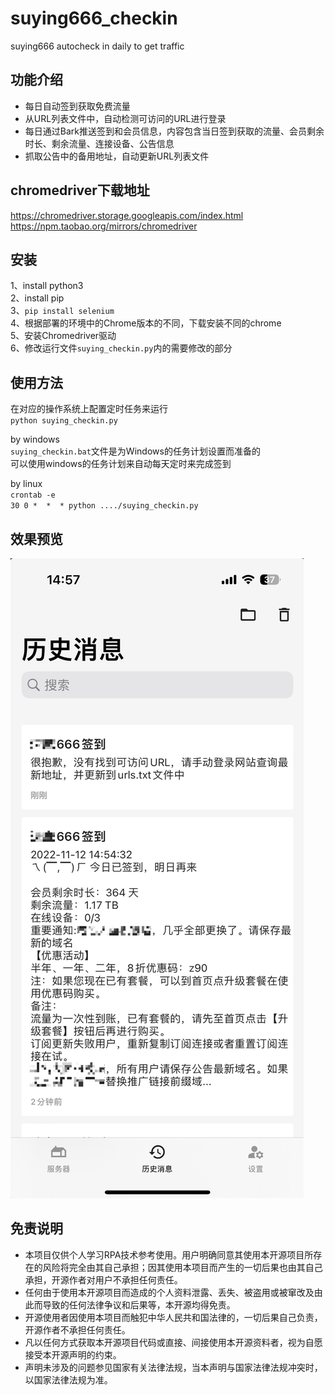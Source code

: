 # suying666_checkin
suying666 autocheck in daily to get traffic

## 功能介绍
- 每日自动签到获取免费流量  
- 从URL列表文件中，自动检测可访问的URL进行登录
- 每日通过Bark推送签到和会员信息，内容包含当日签到获取的流量、会员剩余时长、剩余流量、连接设备、公告信息  
- 抓取公告中的备用地址，自动更新URL列表文件  

## chromedriver下载地址
https://chromedriver.storage.googleapis.com/index.html  
https://npm.taobao.org/mirrors/chromedriver

## 安装
1、install python3  
2、install pip  
3、`pip install selenium`  
4、根据部署的环境中的Chrome版本的不同，下载安装不同的chrome  
5、安装Chromedriver驱动  
6、修改运行文件`suying_checkin.py`内的需要修改的部分  

## 使用方法  
在对应的操作系统上配置定时任务来运行  
`python suying_checkin.py`  

by windows  
`suying_checkin.bat`文件是为Windows的任务计划设置而准备的  
可以使用windows的任务计划来自动每天定时来完成签到

by linux  
`crontab -e`  
`30 0 *  *  * python ..../suying_checkin.py`

## 效果预览
![](https://github.com/tuchief/suying666_checkin/blob/main/image.png)

## 免责说明
- 本项目仅供个人学习RPA技术参考使用。用户明确同意其使用本开源项目所存在的风险将完全由其自己承担；因其使用本项目而产生的一切后果也由其自己承担，开源作者对用户不承担任何责任。  
- 任何由于使用本开源项目而造成的个人资料泄露、丢失、被盗用或被窜改及由此而导致的任何法律争议和后果等，本开源均得免责。  
- 开源使用者因使用本项目而触犯中华人民共和国法律的，一切后果自己负责，开源作者不承担任何责任。
- 凡以任何方式获取本开源项目代码或直接、间接使用本开源资料者，视为自愿接受本开源声明的约束。
- 声明未涉及的问题参见国家有关法律法规，当本声明与国家法律法规冲突时，以国家法律法规为准。  
